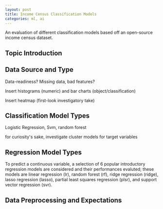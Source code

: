 ```yaml
---
layout: post
title: Income Census Classification Models
categories: ml, ai
---
```


An evaluation of different classification models based off an open-source income census dataset.

<h2> Topic Introduction </h2>

<h2> Data Source and Type </h2>

Data-readiness? Missing data, bad features?

Insert histograms (numeric) and bar charts (object/classification)

Insert heatmap (first-look investigatory take)

<h2> Classification Model Types </h2>

Logistic Regression, Svm, random forest

for curiosity's sake, investigate cluster models for target variables


<h2> Regression Model Types </h2>

To predict a continuous variable, a selection of 6 popular introductory regression models are considered and their performances evaluted; these models are linear regression (lr), random forest (rf), ridge regression (ridge), lasso regression (lasso), partial least squares regression (plsr), and support vector regression (svr).

<h2> Data Preprocessing and Expectations </h2>
